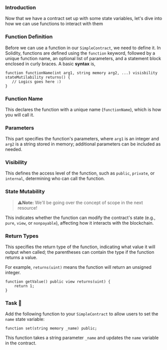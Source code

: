 ### Introduction

Now that we have a contract set up with some state variables, let's dive into how we can use functions to interact with them

### Function Definition

Before we can use a function in our `SimpleContract`, we need to define it. In Solidity, functions are defined using the `function` keyword, followed by a unique function name, an optional list of parameters, and a statement block enclosed in curly braces. A basic **syntax** is,

```solidity
function functionName(int arg1, string memory arg2, ...) visisbility stateMutilability returns() {
   // Logics goes here :)
}
```

### Function Name

This declares the function with a unique name (`functionName`), which is how you will call it.

### Parameters

This part specifies the function's parameters, where `arg1` is an integer and `arg2` is a string stored in memory; additional parameters can be included as needed.

### Visibility

This defines the access level of the function, such as `public`, `private`, or `internal`, determining who can call the function.

### State Mutability

> ⚠️**Note:** We'll be going over the concept of scope in the next resource!

This indicates whether the function can modify the contract's state (e.g., `pure`, `view`, or `nonpayable`), affecting how it interacts with the blockchain.

### Return Types

This specifies the return type of the function, indicating what value it will output when called; the parentheses can contain the type if the function returns a value.

For example, `returns(uint)` means the function will return an unsigned integer.

```solidity
function getValue() public view returns(uint) {
	return 1;
}
```

### Task 📝

Add the following function to your `SimpleContract` to allow users to set the `name` state variable:

```solidity
function set(string memory _name) public;
```

This function takes a string parameter `_name` and updates the `name` variable in the contract.